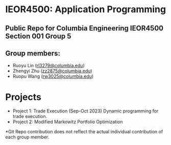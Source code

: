 # IEOR4500: Application Programming
## Public Repo for Columbia Engineering IEOR4500 Section 001 Group 5
## Group members:
- Ruoyu Lin (rl3279@columbia.edu)
- Zhengyi Zhu (zz2875@columbia.edu)
- Ruopu Wang (rw3025@columbia.edu)

# Projects
- Project 1: Trade Execution (Sep-Oct 2023) Dynamic programming for trade execution. 
- Project 2: Modified Markowitz Portfolio Optimization


*Git Repo contribution does not reflect the actual individual contribution of each group member.